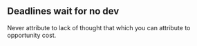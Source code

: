 ## Deadlines wait for no dev

Never attribute to lack of thought that which you can attribute to opportunity cost.